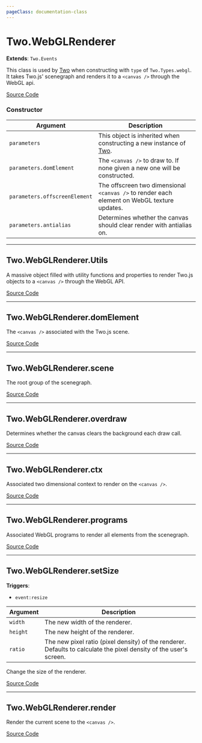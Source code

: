 ```yaml
---
pageClass: documentation-class
---
```


# Two.WebGLRenderer


<div class="extends">

__Extends__: `Two.Events`

</div>


This class is used by [Two](/documentation/) when constructing with `type` of `Two.Types.webgl`. It takes Two.js' scenegraph and renders it to a `<canvas />` through the WebGL api.


<div class="meta">

  [Source Code](https://github.com/jonobr1/two.js/blob/dev/src/renderers/webgl.js#L1426)

</div>



### Constructor


| Argument | Description |
| ---- | ----------- |
|  `parameters`  | This object is inherited when constructing a new instance of [Two](/documentation/). |
|  `parameters.domElement`  | The `<canvas />` to draw to. If none given a new one will be constructed. |
|  `parameters.offscreenElement`  | The offscreen two dimensional `<canvas />` to render each element on WebGL texture updates. |
|  `parameters.antialias`  | Determines whether the canvas should clear render with antialias on. |



---

<div class="static member ">

## Two.WebGLRenderer.Utils








<div class="properties">

A massive object filled with utility functions and properties to render Two.js objects to a `<canvas />` through the WebGL API.

</div>








<div class="meta">

  [Source Code](https://github.com/jonobr1/two.js/blob/dev/src/renderers/webgl.js#L1559)

</div>






</div>



---

<div class="instance member ">

## Two.WebGLRenderer.domElement








<div class="properties">

The `<canvas />` associated with the Two.js scene.

</div>








<div class="meta">

  [Source Code](https://github.com/jonobr1/two.js/blob/dev/src/renderers/webgl.js#L1441)

</div>






</div>



---

<div class="instance member ">

## Two.WebGLRenderer.scene








<div class="properties">

The root group of the scenegraph.

</div>








<div class="meta">

  [Source Code](https://github.com/jonobr1/two.js/blob/dev/src/renderers/webgl.js#L1452)

</div>






</div>



---

<div class="instance member ">

## Two.WebGLRenderer.overdraw








<div class="properties">

Determines whether the canvas clears the background each draw call.

</div>








<div class="meta">

  [Source Code](https://github.com/jonobr1/two.js/blob/dev/src/renderers/webgl.js#L1478)

</div>






</div>



---

<div class="instance member ">

## Two.WebGLRenderer.ctx








<div class="properties">

Associated two dimensional context to render on the `<canvas />`.

</div>








<div class="meta">

  [Source Code](https://github.com/jonobr1/two.js/blob/dev/src/renderers/webgl.js#L1485)

</div>






</div>



---

<div class="instance member ">

## Two.WebGLRenderer.programs








<div class="properties">

Associated WebGL programs to render all elements from the scenegraph.

</div>








<div class="meta">

  [Source Code](https://github.com/jonobr1/two.js/blob/dev/src/renderers/webgl.js#L1501)

</div>






</div>



---

<div class="instance function ">

## Two.WebGLRenderer.setSize






<div class="fires">

__Triggers__:

+ `event:resize`

</div>





<div class="params">

| Argument | Description |
| ---- | ----------- |
|  `width`  | The new width of the renderer. |
|  `height`  | The new height of the renderer. |
|  `ratio`  | The new pixel ratio (pixel density) of the renderer. Defaults to calculate the pixel density of the user's screen. |
</div>




<div class="description">

Change the size of the renderer.

</div>



<div class="meta">

  [Source Code](https://github.com/jonobr1/two.js/blob/dev/src/renderers/webgl.js#L1571)

</div>






</div>



---

<div class="instance function ">

## Two.WebGLRenderer.render













<div class="description">

Render the current scene to the `<canvas />`.

</div>



<div class="meta">

  [Source Code](https://github.com/jonobr1/two.js/blob/dev/src/renderers/webgl.js#L1619)

</div>






</div>


